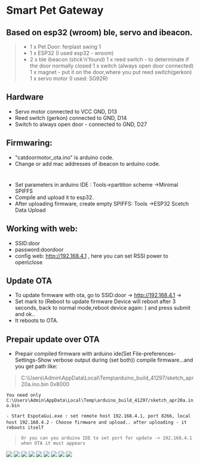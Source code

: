 # Smart Pet Gateway 
## Based on esp32 (wroom) ble, servo and ibeacon.

> - 1 x Pet Door: ferplast swing 1
> - 1 x ESP32 (I used esp32 - wroom)
> - 2 x ble ibeacon (stick'n'found)
>1 x reed switch - to determinate if the door normally closed
>1 x switch (always open door connected)
>1 x magnet - put it on the door,where you put reed switch(gerkon)
>1 x servo motor (I used: SG92R)

## Hardware
- Servo motor connected to VCC GND, D13
- Reed switch (gerkon) connected to GND, D14
- Switch to always open door - connected to GND, D27

## Firmwaring:
- "catdoormotor_ota.ino" is arduino code. 
- Change or add mac addresses of ibeacon to arduino code.
#
-  Set parameters in arduino IDE : Tools->partition scheme ->Minimal SPIFFS
- Compile and upload it to esp32.
- After uploading firmware, create empty SPIFFS: Tools ->ESP32 Scetch Data Upload

## Working with web:
- SSID:door 
- password:doordoor
- config web: http://192.168.4.1 , here you can set RSSI power to open\close

## Update OTA
- To update firmware with ota, go to SSID:door ->  http://192.168.4.1 -> 
- Set mark to (Reboot to update firmware Device will reboot after 3 seconds, back to normal mode,reboot device again: ) 
and press submit and ok..
- It reboots to OTA.
## Prepair update over OTA
- Prepair compiled firmware with arduino ide(Set File-preferences-Settings-Show verbose output during (set both))
compile firmware...and you get path like:

>C:\Users\Admin\AppData\Local\Temp\arduino_build_41297/sketch_apr20a.ino.bin 0x8000


```You need only C:\Users\Admin\AppData\Local\Temp\arduino_build_41297/sketch_apr20a.ino.bin```

``` - Start EspotaGui.exe : set remote host 192.168.4.1, port 8266, local host 192.168.4.2 ```
```- Choose firmware and upload.. after uploading - it reboots itself```

> ``` Or you can you arduino IDE to set port for update -> 192.168.4.1  ```
>``` when OTA it must appears```
>

![](1.jpg)
![](2.jpg)
![](3.jpg)
![](4.jpg)
![](5.jpg)
![](6.jpg)
![](7.jpg)
![](howto.jpg)
![](petdoor.gif)

